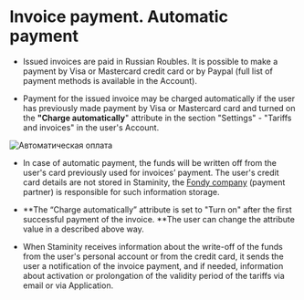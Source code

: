 # Invoice payment. Automatic payment

* Issued invoices are paid in Russian Roubles. It is possible to make a payment by Visa or Mastercard credit card or by Paypal \(full list of payment methods is available in the Account\).

* Payment for the issued invoice may be charged automatically if the user has previously made payment by Visa or Mastercard card and turned on the **"Charge automatically**" attribute in the section "Settings" - "Tariffs and invoices" in the user's Account.

![Автоматическая оплата](http://content.staminity.com/assets/images/_new/tariffs/tariff-auto-payments.png)

* In case of automatic payment, the funds will be written off from the user's card previously used for invoices’ payment. The user's credit card details are not stored in Staminity, the [Fondy company](https://fondy.eu) \(payment partner\) is responsible for such information storage.

* **The “Charge automatically” attribute is set to "Turn on" after the first successful payment of the invoice. **The user can change the attribute value in a described above way.

* When Staminity receives information about the write-off of the funds from the user's personal account or from the credit card, it sends the user a notification of the invoice payment, and if needed, information about activation or prolongation of the validity period of the tariffs via email or via Application.



